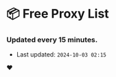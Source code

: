 # :package: Free Proxy List
### Updated every 15 minutes.

- Last updated: `2024-10-03 02:15`

:heart:
